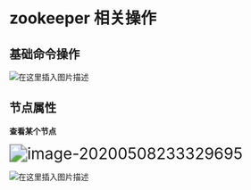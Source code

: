 # zookeeper 相关操作

## 基础命令操作

![在这里插入图片描述](../../assets/watermark,type_ZmFuZ3poZW5naGVpdGk,shadow_10,text_aHR0cHM6Ly9ibG9nLmNzZG4ubmV0L3pob3VoYW84ODQxMDIzNA==,size_16,color_FFFFFF,t_70.png)



##  节点属性



**查看某个节点**

<img src="../../assets/image-20200508233329695.png" alt="image-20200508233329695" style="zoom:200%;" />

![在这里插入图片描述](../../assets/watermark,type_ZmFuZ3poZW5naGVpdGk,shadow_10,text_aHR0cHM6Ly9ibG9nLmNzZG4ubmV0L3pob3VoYW84ODQxMDIzNA==,size_16,color_FFFFFF,t_70-20200508232603155.png)